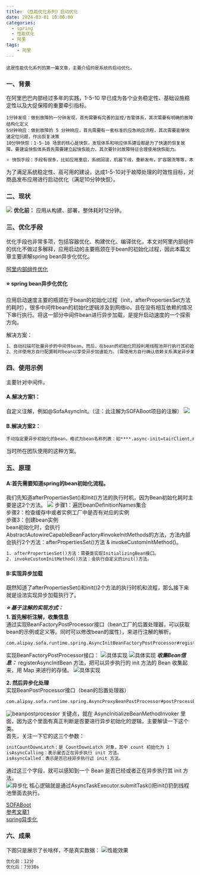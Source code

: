 ```yaml
---
title: 《性能优化系列》启动优化
date: 2024-03-01 10:00:00
categories: 
  - spring
  - 性能优化
  - 阿里
tags:
    - 阿里
---
```


    这是性能优化系列的第一篇文章，主要介绍的是系统的启动优化。

### 一、背景
在阿里巴巴内部经过多年的实践，1-5-10 早已成为各个业务稳定性、基础设施稳定性以及大促保障的重要牵引指标。
    
    1分钟发现：做到故障的一分钟发现，首先需要有完善的监控/告警体系，其次需要有明确的故障结构化定义
    5分钟响应：做到故障的 5 分钟响应，首先需要有一套标准的应急响应流程，其次需要能够快速定位问题，作出恢复决策
    10分钟快恢：1-5-10 场景的核心是快恢，发现体系和响应体系建设都是为了快速的恢复故障。要建设快恢体系首先需要建立起快恢能力，其次要针对故障特征合理使用快恢能力。
```dtd
⭐️ 快恢手段：手段有很多，比如应用重启，系统回滚，机器下线，重新发布，扩容限流等等，本篇文章主要介绍应用重启。
```
为了满足系统稳定性、高可用的建设，达成1-5-10对于故障处理的时效性目标，对商品发布应用进行启动优化（满足10分钟快恢）。

<!-- more -->

### 二、现状
![](2024-03-01-性能优化-启动优化/编译发布流程图.png)
**优化前：** 应用从构建、部署，整体耗时12分钟。

### 三、优化手段
优化手段也非常多项，包括容器优化、构建优化、编译优化，本文对阿里内部组件的优化不做过多解释，应用启动的主要瓶颈在于bean的初始化过程，因此本篇文章主要讲解spring bean异步化优化。

[阿里内部组件优化](https://markdown.com.cn/basic-syntax/links.html "阿里内部组件优化")

#### ⭐️ spring bean异步化优化
应用启动速度主要的瓶颈在于bean的初始化过程（init，afterPropertiesSet方法的耗时），很多中间件bean的初始化逻辑涉及到网络io，且在没有相互依赖的情况下串行执行。将这一部分中间件bean进行异步加载，是提升启动速度的一个探索方向。

解决方案：   
```dtd
1、自动扫描可批量异步的中间件bean，而后，在bean的初始化阶段利用线程池并行执行其初始化逻辑。  
2、允许使用方自行配置耗时bean以享受异步加速能力。(需使用方自行确认依赖关系满足异步条件)
```

### 四、使用示例
主要针对中间件。
#### A.解决方案1：  
自定义注解，例如@SofaAsyncInit。（注：此注解为SOFABoot项目的注解）
![](2024-03-01-性能优化-启动优化/启动加速-自动扫描异步类.png)

#### B.解决方案2：
```dtd
手动指定要异步初始化的bean，格式为bean名称列表：如****.async-init=tairClient,mqclient。
```
当时所在团队使用的这种方案。

### 五、原理
#### A:首先需要知道spring的bean初始化流程。
我们先知道afterPropertiesSet()和Init()方法的执行时机，因为Bean初始化耗时主要是这2个方法。
![](2024-03-01-性能优化-启动优化/spring实例初始化流程.png)
步骤1：遍历beanDefinitionNames集合     
步骤2：检查缓存中或者实例工厂中是否有对应的实例    
步骤3：创建bean实例    
    bean初始化时，会执行AbstractAutowireCapableBeanFactory#invokeInitMethods的方法，方法内部会执行2个方法：afterPropertiesSet()方法 & invokeCustomInitMethod()。
```dtd
1. afterPropertiesSet()方法：需要类实现InitializingBean接口。
2. invokeCustomInitMethod()方法：会执行自定义的init()方法。
```
#### B:实现异步加载
既然知道了afterPropertiesSet()和init()2个方法的执行时机和流程，那么接下来就是设法实现异步加载执行了。

***⭐️ 基于注解的实现方式：***    
**1. 首先解析注解，收集信息**    
通过实现BeanFactoryPostProcessor接口（bean工厂的后置处理器，可以获取bean的示例或定义等。同时可以修改bean的属性），来进行注解的解析。
```dtd
com.alipay.sofa.runtime.spring.AsyncInitBeanFactoryPostProcessor#registerAsyncInitBean
```
实现BeanFactoryPostProcessor接口：
![具体实现](2024-03-01-性能优化-启动优化/注解解析.png)
![具体实现](2024-03-01-性能优化-启动优化/AsyncInitBeanFactoryPostProcessor-registerAsyncInitBean.png)
***收集Bean信息：***
registerAsyncInitBean 方法，把可以异步执行的 init 方法的 Bean 收集起来，用 Map 来进行的存储。
![具体实现](2024-03-01-性能优化-启动优化/registerAsyncInitBean具体实现.png)

**2. 然后异步化处理**  
实现BeanPostProcessor接口（bean的后置处理器）
```dtd
com.alipay.sofa.runtime.spring.AsyncProxyBeanPostProcessor#postProcessBeforeInitialization
```
![beanpostprocessor](2024-03-01-性能优化-启动优化/beanpostprocessor.png)
关键点，就在 AsyncInitializeBeanMethodInvoker 里面，因为这个里面有真正判断是否要进行异步初始化的逻辑，主要解读一下这个类。  
首先，关注一下它的这三个参数：
```dtd
initCountDownLatch：是 CountDownLatch 对象，其中 count 初始化为 1
isAsyncCalling：表示是否正在异步执行 init 方法。
isAsyncCalled：表示是否已经异步执行过 init 方法。
```
通过这三个字段，就可以感知到一个 Bean 是否已经或者正在异步执行其 init 方法。    
![异步化](2024-03-01-性能优化-启动优化/异步化.png)
核心逻辑就是通过AsyncTaskExecutor.submitTask()把init()扔到线程池里面去执行。

[SOFABoot](https://www.cnblogs.com/thisiswhy/p/17457499.html,"SOFABoot")    
[参考文章1](https://developer.aliyun.com/article/1239199, "Bean异步初始化，让你的应用启动飞起来")   
[spring异步化](https://mp.weixin.qq.com/s/-qzXuiE7fcGS7JXxFbu6jg?poc_token=HHhxD2ejr-ur6eD3TaHJ2lUVP5m4UbF5awelDrdo, "")

### 六、成果
下图只是展示了长啥样，不是真实数据：
![性能效果](2024-03-01-性能优化-启动优化/性能效果.png)
```dtd
优化前：12分    
优化后：7分30s
```